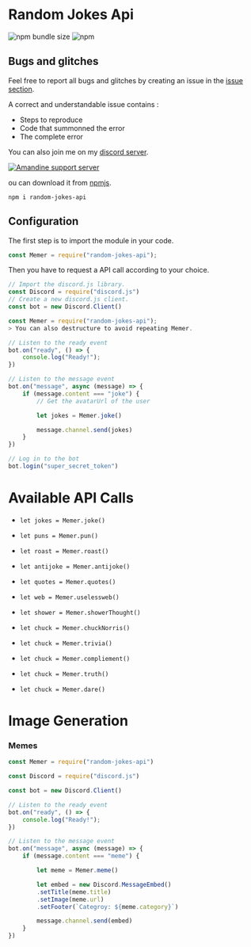 # Random Jokes Api

![npm bundle size](https://img.shields.io/bundlephobia/min/random-jokes-api)
![npm](https://img.shields.io/npm/v/random-jokes-api)

## Bugs and glitches
Feel free to report all bugs and glitches by creating an issue in the [issue section](https://github.com/beCoditive/random-jokes-api/issues/new).

A correct and understandable issue contains :

- Steps to reproduce
- Code that summonned the error
- The complete error

You can also join me on my [discord server](https://discord/5JtJFEcZeP).

<a href="https://discord.gg/5JtJFEcZeP"><img src="https://discord.com/api/guilds/760922672519184384/widget.png" alt="Amandine support server"/></a>

ou can download it from <a href="https://www.npmjs.com/package/random-jokes-api">npmjs</a>.

```cli
npm i random-jokes-api
```

## Configuration

The first step is to import the module in your code.

```js
const Memer = require("random-jokes-api");
```

Then you have to request a API call according to your choice.

```js
// Import the discord.js library.
const Discord = require("discord.js")
// Create a new discord.js client.
const bot = new Discord.Client()

const Memer = require("random-jokes-api");
> You can also destructure to avoid repeating Memer.

// Listen to the ready event
bot.on("ready", () => {
    console.log("Ready!");  
})

// Listen to the message event
bot.on("message", async (message) => {
    if (message.content === "joke") {
        // Get the avatarUrl of the user

        let jokes = Memer.joke()

        message.channel.send(jokes)
    }
})

// Log in to the bot
bot.login("super_secret_token")
````

# Available API Calls

- ``let jokes = Memer.joke()``

- ``let puns = Memer.pun()``

- ``let roast = Memer.roast()``

- ``let antijoke = Memer.antijoke()``

- ``let quotes = Memer.quotes()``

- ``let web = Memer.uselessweb()``

- ``let shower = Memer.showerThought()``

- ``let chuck = Memer.chuckNorris()``

- ``let chuck = Memer.trivia()``

- ``let chuck = Memer.compliement()``

- ``let chuck = Memer.truth()``

- ``let chuck = Memer.dare()``

# Image Generation

### Memes

```js
const Memer = require("random-jokes-api")

const Discord = require("discord.js")

const bot = new Discord.Client()

// Listen to the ready event
bot.on("ready", () => {
    console.log("Ready!");  
})

// Listen to the message event
bot.on("message", async (message) => {
    if (message.content === "meme") {

        let meme = Memer.meme()

        let embed = new Discord.MessageEmbed()
        .setTitle(meme.title)
        .setImage(meme.url)
        .setFooter(`Categroy: ${meme.category}`)

        message.channel.send(embed)
    }
})

````





